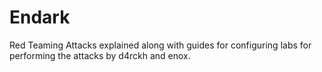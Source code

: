 # Endark

Red Teaming Attacks explained along with guides for configuring labs for performing the attacks by d4rckh and enox.